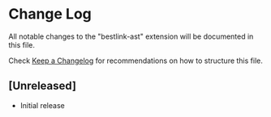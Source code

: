 # Change Log

All notable changes to the "bestlink-ast" extension will be documented in this file.

Check [Keep a Changelog](http://keepachangelog.com/) for recommendations on how to structure this file.

## [Unreleased]

- Initial release